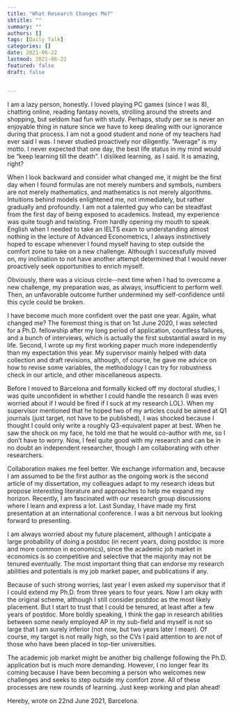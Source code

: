 ```yaml
---
title: "What Research Changes Me?"
sbtitle: ""
summary: ""
authors: []
tags: [Daily Talk]
categories: []
date: 2021-06-22
lastmod: 2021-06-22
featured: false
draft: false


---
```

I am a lazy person, honestly. I loved playing PC games (since I was 8), chatting online, reading fantasy novels, strolling around the streets and shopping, but seldom had fun with study. Perhaps, study per se is never an enjoyable thing in nature since we have to keep dealing with our ignorance during that process. I am not a good student and none of my teachers had ever said I was. I never studied proactively nor diligently. “Average” is my motto. I never expected that one day, the best life status in my mind would be “keep learning till the death”. I disliked learning, as I said. It is amazing, right? 

When I look backward and consider what changed me, it might be the first day when I found formulas are not merely numbers and symbols, numbers are not merely mathematics, and mathematics is not merely algorithms. Intuitions behind models enlightened me, not immediately, but rather gradually and profoundly. I am not a talented guy who can be steadfast from the first day of being exposed to academics. Instead, my experience was quite tough and twisting. From hardly opening my mouth to speak English when I needed to take an IELTS exam to understanding almost nothing in the lecture of Advanced Econometrics, I always instinctively hoped to escape whenever I found myself having to step outside the comfort zone to take on a new challenge. Although I successfully moved on, my inclination to not have another attempt determined that I would never proactively seek opportunities to enrich myself. 

Obviously, there was a vicious circle--next time when I had to overcome a new challenge, my preparation was, as always, insufficient to perform well. Then, an unfavorable outcome further undermined my self-confidence until this cycle could be broken.

I have become much more confident over the past one year. Again, what changed me? The foremost thing is that on 1st June 2020, I was selected for a Ph.D. fellowship after my long period of application, countless failures, and a bunch of interviews, which is actually the first substantial award in my life. Second, I wrote up my first working paper much more independently than my expectation this year. My supervisor mainly helped with data collection and draft revisions, although, of course, he gave me advice on how to revise some variables, the methodology I can try for robustness check in our article, and other miscellaneous aspects. 

Before I moved to Barcelona and formally kicked off my doctoral studies, I was quite unconfident in whether I could handle the research (I was even worried about if I would be fired if I suck at my research LOL). When my supervisor mentioned that he hoped two of my articles could be aimed at Q1 journals (just target, not have to be published), I was shocked because I thought I could only write a roughly Q3-equivalent paper at best. When he saw the shock on my face, he told me that he would co-author with me, so I don’t have to worry. Now, I feel quite good with my research and can be in no doubt an independent researcher, though I am collaborating with other researchers. 

Collaboration makes me feel better. We exchange information and, because I am assumed to be the first author as the ongoing work is the second article of my dissertation, my colleagues adapt to my research ideas but propose interesting literature and approaches to help me expand my horizon. Recently, I am fascinated with our research group discussions where I learn and express a lot. Last Sunday, I have made my first presentation at an international conference. I was a bit nervous but looking forward to presenting. 

I am always worried about my future placement, although I anticipate a large probability of doing a postdoc (in recent years, doing postdoc is more and more common in economics), since the academic job market in economics is so competitive and selective that the majority may not be tenured eventually. The most important thing that can endorse my research abilities and potentials is my job market paper, and publications if any. 

Because of such strong worries, last year I even asked my supervisor that if I could extend my Ph.D. from three years to four years. Now I am okay with the original scheme, although I still consider postdoc as the most likely placement. But I start to trust that I could be tenured, at least after a few years of postdoc. More boldly speaking, I think the gap in research abilities between some newly employed AP in my sub-field and myself is not so large that I am surely inferior (not now, but two years later I mean). Of course, my target is not really high, so the CVs I paid attention to are not of those who have been placed in top-tier universities.

The academic job market might be another big challenge following the Ph.D. application but is much more demanding. However, I no longer fear its coming because I have been becoming a person who welcomes new challenges and seeks to step outside my comfort zone. All of these processes are new rounds of learning. Just keep working and plan ahead!

Hereby, wrote on 22nd June 2021, Barcelona.
